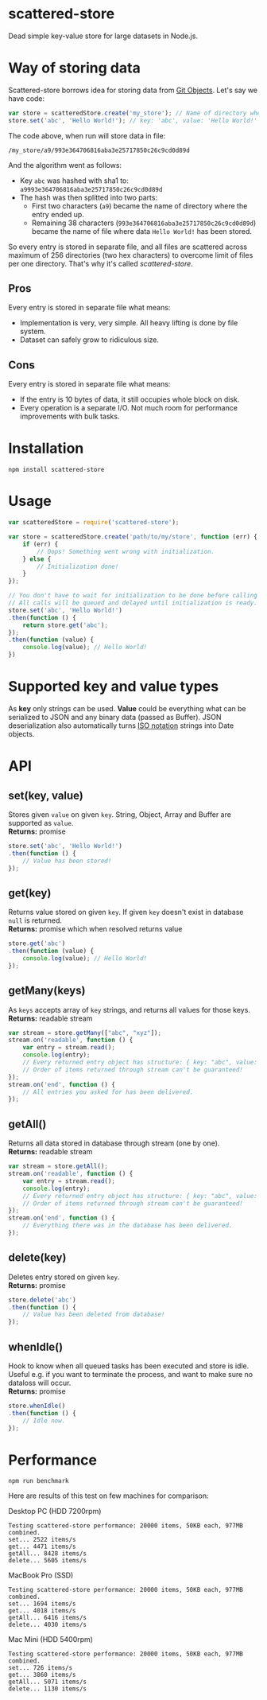 scattered-store
===============

Dead simple key-value store for large datasets in Node.js.


# Way of storing data

Scattered-store borrows idea for storing data from [Git Objects](http://git-scm.com/book/en/v2/Git-Internals-Git-Objects). Let's say we have code:
```js
var store = scatteredStore.create('my_store'); // Name of directory where to store data
store.set('abc', 'Hello World!'); // key: 'abc', value: 'Hello World!'
```
The code above, when run will store data in file:
```
/my_store/a9/993e364706816aba3e25717850c26c9cd0d89d
```
And the algorithm went as follows:
- Key `abc` was hashed with sha1 to: `a9993e364706816aba3e25717850c26c9cd0d89d`
- The hash was then splitted into two parts:
    - First two characters (`a9`) became the name of directory where the entry ended up.
    - Remaining 38 characters (`993e364706816aba3e25717850c26c9cd0d89d`) became the name of file where data `Hello World!` has been stored.

So every entry is stored in separate file, and all files are scattered across maximum of 256 directories (two hex characters) to overcome limit of files per one directory. That's why it's called *scattered-store*.

## Pros
Every entry is stored in separate file what means:
* Implementation is very, very simple. All heavy lifting is done by file system.
* Dataset can safely grow to ridiculous size.

## Cons
Every entry is stored in separate file what means:
* If the entry is 10 bytes of data, it still occupies whole block on disk.
* Every operation is a separate I/O. Not much room for performance improvements with bulk tasks.


# Installation

```
npm install scattered-store
```


# Usage

```js
var scatteredStore = require('scattered-store');

var store = scatteredStore.create('path/to/my/store', function (err) {
    if (err) {
        // Oops! Something went wrong with initialization.
    } else {
        // Initialization done!
    }
});

// You don't have to wait for initialization to be done before calling API methods.
// All calls will be queued and delayed until initialization is ready.
store.set('abc', 'Hello World!')
.then(function () {
    return store.get('abc');
});
.then(function (value) {
    console.log(value); // Hello World!
})
```


# Supported key and value types

As **key** only strings can be used. **Value** could be everything what can be serialized to JSON and any binary data (passed as Buffer). JSON deserialization also automatically turns [ISO notation](https://developer.mozilla.org/en-US/docs/Web/JavaScript/Reference/Global_Objects/Date/toISOString) strings into Date objects.


# API

## set(key, value)
Stores given `value` on given `key`. String, Object, Array and Buffer are supported as `value`.  
**Returns:** promise

```js
store.set('abc', 'Hello World!')
.then(function () {
    // Value has been stored!
});
```

## get(key)
Returns value stored on given `key`. If given `key` doesn't exist in database `null` is returned.  
**Returns:** promise which when resolved returns value

```js
store.get('abc')
.then(function (value) {
    console.log(value); // Hello World!
});
```

## getMany(keys)
As `keys` accepts array of `key` strings, and returns all values for those keys.  
**Returns:** readable stream

```js
var stream = store.getMany(["abc", "xyz"]);
stream.on('readable', function () {
    var entry = stream.read();
    console.log(entry);
    // Every returned entry object has structure: { key: "abc", value: "Hello World!" }
    // Order of items returned through stream can't be guaranteed!
});
stream.on('end', function () {
    // All entries you asked for has been delivered.
});
```

## getAll()
Returns all data stored in database through stream (one by one).  
**Returns:** readable stream

```js
var stream = store.getAll();
stream.on('readable', function () {
    var entry = stream.read();
    console.log(entry);
    // Every returned entry object has structure: { key: "abc", value: "Hello World!" }
    // Order of items returned through stream can't be guaranteed!
});
stream.on('end', function () {
    // Everything there was in the database has been delivered.
});
```

## delete(key)
Deletes entry stored on given `key`.  
**Returns:** promise

```js
store.delete('abc')
.then(function () {
    // Value has been deleted from database!
});
```

## whenIdle()
Hook to know when all queued tasks has been executed and store is idle. Useful e.g. if you want to terminate the process, and want to make sure no dataloss will occur.   
**Returns:** promise

```js
store.whenIdle()
.then(function () {
    // Idle now.
});
```


# Performance

```
npm run benchmark
```
Here are results of this test on few machines for comparison:

Desktop PC (HDD 7200rpm)
```
Testing scattered-store performance: 20000 items, 50KB each, 977MB combined.
set... 2522 items/s
get... 4471 items/s
getAll... 8428 items/s
delete... 5605 items/s
```

MacBook Pro (SSD)
```
Testing scattered-store performance: 20000 items, 50KB each, 977MB combined.
set... 1694 items/s
get... 4018 items/s
getAll... 6416 items/s
delete... 4030 items/s 
```

Mac Mini (HDD 5400rpm)
```
Testing scattered-store performance: 20000 items, 50KB each, 977MB combined.
set... 726 items/s
get... 3860 items/s
getAll... 5071 items/s
delete... 1130 items/s
```
